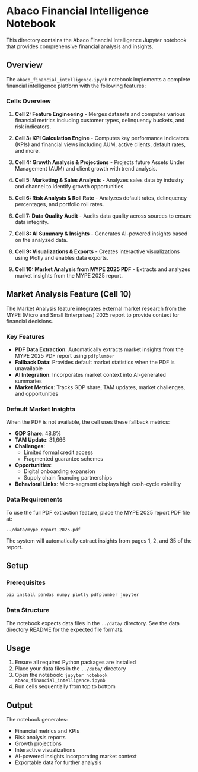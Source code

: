 # Abaco Financial Intelligence Notebook

This directory contains the Abaco Financial Intelligence Jupyter notebook that provides comprehensive financial analysis and insights.

## Overview

The `abaco_financial_intelligence.ipynb` notebook implements a complete financial intelligence platform with the following features:

### Cells Overview

1. **Cell 2: Feature Engineering** - Merges datasets and computes various financial metrics including customer types, delinquency buckets, and risk indicators.

2. **Cell 3: KPI Calculation Engine** - Computes key performance indicators (KPIs) and financial views including AUM, active clients, default rates, and more.

3. **Cell 4: Growth Analysis & Projections** - Projects future Assets Under Management (AUM) and client growth with trend analysis.

4. **Cell 5: Marketing & Sales Analysis** - Analyzes sales data by industry and channel to identify growth opportunities.

5. **Cell 6: Risk Analysis & Roll Rate** - Analyzes default rates, delinquency percentages, and portfolio roll rates.

6. **Cell 7: Data Quality Audit** - Audits data quality across sources to ensure data integrity.

7. **Cell 8: AI Summary & Insights** - Generates AI-powered insights based on the analyzed data.

8. **Cell 9: Visualizations & Exports** - Creates interactive visualizations using Plotly and enables data exports.

9. **Cell 10: Market Analysis from MYPE 2025 PDF** - Extracts and analyzes market insights from the MYPE 2025 report.

## Market Analysis Feature (Cell 10)

The Market Analysis feature integrates external market research from the MYPE (Micro and Small Enterprises) 2025 report to provide context for financial decisions.

### Key Features

- **PDF Data Extraction**: Automatically extracts market insights from the MYPE 2025 PDF report using `pdfplumber`
- **Fallback Data**: Provides default market statistics when the PDF is unavailable
- **AI Integration**: Incorporates market context into AI-generated summaries
- **Market Metrics**: Tracks GDP share, TAM updates, market challenges, and opportunities

### Default Market Insights

When the PDF is not available, the cell uses these fallback metrics:

- **GDP Share**: 48.8%
- **TAM Update**: 31,666
- **Challenges**:
  - Limited formal credit access
  - Fragmented guarantee schemes
- **Opportunities**:
  - Digital onboarding expansion
  - Supply chain financing partnerships
- **Behavioral Links**: Micro-segment displays high cash-cycle volatility

### Data Requirements

To use the full PDF extraction feature, place the MYPE 2025 report PDF file at:

```
../data/mype_report_2025.pdf
```

The system will automatically extract insights from pages 1, 2, and 35 of the report.

## Setup

### Prerequisites

```bash
pip install pandas numpy plotly pdfplumber jupyter
```

### Data Structure

The notebook expects data files in the `../data/` directory. See the data directory README for the expected file formats.

## Usage

1. Ensure all required Python packages are installed
2. Place your data files in the `../data/` directory
3. Open the notebook: `jupyter notebook abaco_financial_intelligence.ipynb`
4. Run cells sequentially from top to bottom

## Output

The notebook generates:
- Financial metrics and KPIs
- Risk analysis reports
- Growth projections
- Interactive visualizations
- AI-powered insights incorporating market context
- Exportable data for further analysis

